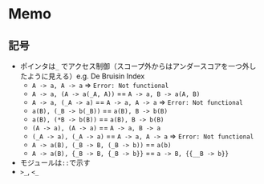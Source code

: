 # Memo

## 記号
- ポインタは`_` でアクセス制御（スコープ外からはアンダースコアを一つ外したように見える）e.g. De Bruisin Index
  - `A -> a, A -> a` => `Error: Not functional`
  - `A -> a, (A -> a(_A, A))` == `A -> a, B -> a(A, B)`
  - `A -> a, (_A -> a)` == `A -> a, A -> a` => `Error: Not functional` 
  - `a(B), (_B -> b(_B))` == `a(B), B -> b(B)` 
  - `a(B), (*B -> b(B))` == `a(B), B -> b(B)`
  - `(A -> a), (A -> a)` == `A -> a, B -> a`
  - `(_A -> a), (_A -> a)` == `A -> a, A -> a` => `Error: Not functional` 
  - `A -> a(B), (_B -> B, (_B -> b))` == `a(b)`
  - `A -> a(B), {_B -> B, {_B -> b}}` == `a -> B, {{__B -> b}}`
- モジュールは`::`で示す
- `>_`, `<_`
 
 
